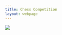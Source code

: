```yaml
---
title: Chess Competition
layout: webpage
---
```


![](https://curtisbucher.com/assets/IMG_0668.jpeg)

